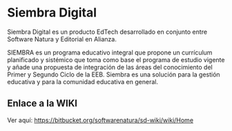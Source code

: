 # Siembra Digital
Siembra Digital es un producto EdTech desarrollado en conjunto entre Software Natura y Editorial en Alianza.

SIEMBRA es un programa educativo integral que propone un currículum planificado y sistémico que toma como base el programa de estudio vigente y añade una propuesta de integración de las áreas del conocimiento del Primer y Segundo Ciclo de la EEB. Siembra es una solución para la gestión educativa y para la comunidad educativa en general.

## Enlace a la WIKI
Ver aquí: https://bitbucket.org/softwarenatura/sd-wiki/wiki/Home